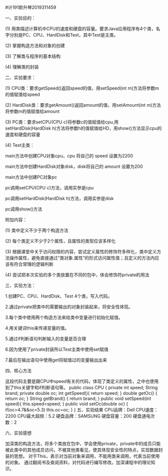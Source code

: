 #计191欧升琴2019311459

一、实验目的：

(1) 用类描述计算机中CPU的速度和硬盘的容量。要求Java应用程序有4个类，名字分别是PC、CPU、HardDisk和Test，其中Test是主类。

(2) 掌握构造方法和对象的创建

(3) 了解类与程序的基本结构

(4) 理解类的封装

二、实验要求：

(1) CPU类：要求getSpeed()返回speed的值，用setSpeed(int m)方法将参数m的值赋值给speed

(2) HardDisk类：要求getAmount()返回amount的值，用setAmount(int m)方法将参数m的值赋值给amount

(3) PC类：要求setCPU(CPU c)将参数c的值赋值给cpu,用setHardDisk(HardDisk h)方法将参数h的值赋值给HD，用show()方法显示cpu的速度和硬盘的容量

(4) Test主类：

main方法中创建CPU对象cpu，cpu 将自己的 speed 设置为2200

main方法中创建HardDisk对象disk，disk将自己的 amount 设置为200

main方法中创建PC对象pc

pc调用setCPU(CPU c)方法，调用实参是cpu

pc调用setHardDisk(HardDisk h)方法，调用实参是disk

pc调用show()方法

附加内容：

(1) 类中定义不少于两个构造方法

(2) 每个类定义不少于2个属性，且属性的类型应该多样化

(3) 根据课堂中关于访问权限的内容，尝试定义属性的修饰符多样化，类中定义方法操作属性，避免直接通过“类对象.属性”的形式访问属性值；且定义的方法内应该有符合常理的逻辑判断

(4) 尝试把本次实验的多个类放置在不同的包中，体会修饰符private的用法

三、实验方法：

1.创建PC、CPU、HardDisk、Test 4个类，写入代码。

2.通过private把类中的需要输出的对象封装起来，将安全性体现。

3.每个类中使用两个构造方法来给类中变量进行初始化赋值。

4.用关键词this来传递变量的值。

5.通过if判断语句判断输入的变量是否合理

6.因为使用了private封装所以Test主类中使用set赋值

7.最后在输出语句中使用get将赋值过的变量输出出来

四、核心方法

这段代码主要是跟CPU中speed有关的代码，体现了类定义的属性，之中也使用到了this关键字和if判断语句等。
public class CPU {
		private int speed;
		String brand;
		private double oc;
		int getSpeed(){
			return speed;
		}
		double getOc() {
			return oc;
		}
		String getBrand() {
			return brand;
		}
		public void setSpeed(int speed){
			this.speed=speed;
		}
		public void setOc(double oc) {
			if(oc>4.7&&oc<5.3)
			this.oc=oc;
		}
}
五、实验结果
CPU品牌：Dell
CPU速度：2200
CPU最大超频：5.2
硬盘品牌：SAMSUNG
硬盘容量：200
硬盘通电次数：2

六、实验感想

   加深类的构造方法，将多个类放在包中，学会使用private，private中的成员只能被此类中的其他成员访问，不被其他类看见，使其体现安全性的特点，实现数据封装的思想。
   对于This，表示对当前对象来调用，不能用类来调用，代表当前使用的对象。
   通过翻阅书及查阅资料，对代码进行编写修改。加深课程中的理论知识。
